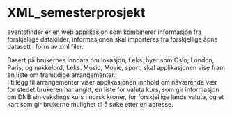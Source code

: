 # XML_semesterprosjekt
eventsfinder er en web applikasjon som kombinerer informasjon fra forskjellige datakilder, informasjonen skal importeres fra forskjellige åpne datasett i form av xml filer.

Basert på brukernes inndata om lokasjon, f.eks. byer som Oslo, London, Paris, og nøkkelord, f.eks. Music, Movie, sport, skal applikasjonen vise fram en liste om framtidige arrangementer.  
I tillegg til arrangementer viser applikasjonen innhold om nåværende vær for stedet brukeren har angitt, en liste for valuta kurs, som gir informasjon om DNB sin vekslings kurs i norsk kroner, 
for forskjellige lands valuta, og et kart som gir brukerne mulighet til å søke etter en adresse.  